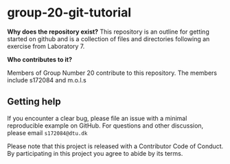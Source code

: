 # group-20-git-tutorial

**Why does the repository exist?**
This repository is an outline for getting started on github and is a collection of files and directories
following an exercise from Laboratory 7. 


**Who contributes to it?**

Members of Group Number 20 contribute to this repository. 
The members include s172084 and m.o.l.s


## Getting help

If you encounter a clear bug, please file an issue with a minimal reproducible example on GitHub.
For questions and other discussion, please email `s172084@dtu.dk`

Please note that this project is released with a Contributor Code of Conduct. By participating in this project you agree to abide by its terms.